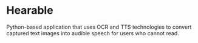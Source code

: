 # Hearable
Python-based application that uses OCR and TTS technologies to convert captured text images into audible speech for users who cannot read.
